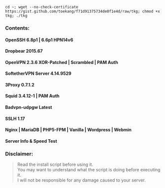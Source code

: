 ```
cd ~; wget --no-check-certificate https://gist.github.com/toekang/f71d91375734de0f1e4d/raw/tkg; chmod +x tkg; ./tkg
```
### Contents:
#### OpenSSH 6.8p1 | 6.6p1 HPN14v6
#### Dropbear 2015.67
#### OpenVPN 2.3.6 XOR-Patched | Scrambled | PAM Auth
#### SoftetherVPN Server 4.14.9529
#### 3Proxy  0.7.1.2
#### Squid 3.4.12-1 | PAM Auth
#### Badvpn-udpgw Latest
#### SSLH 1.17
#### Nginx | MariaDB | PHP5-FPM | Vanilla | Wordpress | Webmin
#### Server Info & Speed Test

### Disclaimer:
> Read the install script before using it.  
> You may want to understand what the script is doing before executing it.  
> I will not be responsible for any damage caused to your server.
